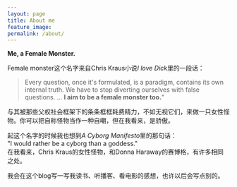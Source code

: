 ```yaml
---
layout: page
title: About me
feature_image: 
permalink: /about/
---
```


**Me, a Female Monster.**

Female monster这个名字来自Chris Kraus小说*I love Dick*里的一段话：  
> Every question, once it's formulated, is a paradigm, contains its own internal truth. We have to stop diverting ourselves with false questions. ... **I aim to be a female monster too.**"  

与其被那些父权社会框架下的条条框框耗费精力，不如无视它们，来做一只女性怪物。你可以把自称怪物当作一种自嘲，但在我看来，是骄傲。   

起这个名字的时候我也想到*A Cyborg Manifesto*里的那句话：  
"I would rather be a cyborg than a goddess."   
在我看来，Chris Kraus的女性怪物，和Donna Haraway的赛博格，有许多相同之处。  

我会在这个blog写一写我读书、听播客、看电影的感想，也许以后会写点别的。  

